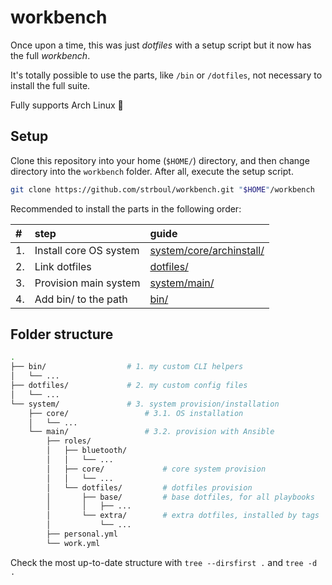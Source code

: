 # workbench

Once upon a time, this was just *dotfiles* with a setup script but it now has
the full *workbench*.

It's totally possible to use the parts, like `/bin` or `/dotfiles`, not
necessary to install the full suite.

Fully supports Arch Linux :penguin:

## Setup

Clone this repository into your home (`$HOME/`) directory, and then change
directory into the `workbench` folder. After all, execute the setup script.

```sh
git clone https://github.com/strboul/workbench.git "$HOME"/workbench
```

Recommended to install the parts in the following order:

| #  | step                   | guide                                                |
|:---|:-----------------------|:-----------------------------------------------------|
| 1. | Install core OS system | [system/core/archinstall/](system/core/archinstall/) |
| 2. | Link dotfiles          | [dotfiles/](dotfiles/)                               |
| 3. | Provision main system  | [system/main/](system/main/)                         |
| 4. | Add bin/ to the path   | [bin/](bin/)                                         |

## Folder structure

```sh
.
├── bin/                  # 1. my custom CLI helpers
│   └── ...
├── dotfiles/             # 2. my custom config files
│   └── ...
└── system/               # 3. system provision/installation
    ├── core/                 # 3.1. OS installation
    │   └── ...
    └── main/                 # 3.2. provision with Ansible
        ├── roles/
        │   ├── bluetooth/
        │   │   └── ...
        │   ├── core/             # core system provision
        │   │   └── ...
        │   └── dotfiles/         # dotfiles provision
        │       ├── base/         # base dotfiles, for all playbooks
        │       │   ├── ...
        │       └── extra/        # extra dotfiles, installed by tags
        │           └── ...
        ├── personal.yml
        └── work.yml
```

Check the most up-to-date structure with `tree --dirsfirst .` and `tree -d .`

